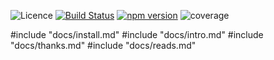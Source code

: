 ![Licence](https://img.shields.io/npm/l/solidgrounds-logger.svg) [![Build Status](https://travis-ci.org/epinxteren/solidgrounds-logger.svg?branch=master)](https://travis-ci.org/epinxteren/solidgrounds-logger) [![npm version](https://badge.fury.io/js/solidgrounds-logger.svg)](https://badge.fury.io/js/solidgrounds-logger) ![coverage](https://github.com/epinxteren/solidgrounds-logger/raw/master/docs/coverage.svg?sanitize=true)

#include "docs/install.md"
#include "docs/intro.md"
#include "docs/thanks.md"
#include "docs/reads.md"
